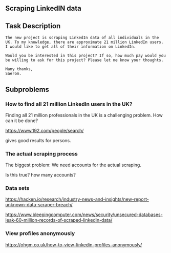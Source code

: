 ## Scraping LinkedIN data

## Task Description

```
The new project is scraping LinkedIn data of all individuals in the UK. To my knowledge, there are approximate 21 million LinkedIn users. I would like to get all of their information on LinkedIn.

Would you be interested in this project? If so, how much pay would you be willing to ask for this project? Please let me know your thoughts.

Many thanks,
Saerom.
```

## Subproblems

### How to find all 21 million LinkedIn users in the UK?

Finding all 21 million professionals in the UK is a challenging problem. How can it be done?

https://www.192.com/people/search/

gives good results for persons.

### The actual scraping process

The biggest problem: We need accounts for the actual scraping.

Is this true? how many accounts?

### Data sets

https://hacken.io/research/industry-news-and-insights/new-report-unknown-data-scraper-breach/

https://www.bleepingcomputer.com/news/security/unsecured-databases-leak-60-million-records-of-scraped-linkedin-data/

### View profiles anonymously

https://ohgm.co.uk/how-to-view-linkedin-profiles-anonymously/
